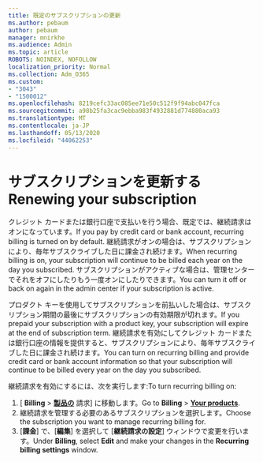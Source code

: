 ```yaml
---
title: 既定のサブスクリプションの更新
ms.author: pebaum
author: pebaum
manager: mnirkhe
ms.audience: Admin
ms.topic: article
ROBOTS: NOINDEX, NOFOLLOW
localization_priority: Normal
ms.collection: Adm_O365
ms.custom:
- "3043"
- "1500012"
ms.openlocfilehash: 8219cefc33ac085ee71e50c512f9f94abc047fca
ms.sourcegitcommit: a98b25fa3cac9ebba983f4932881d774880aca93
ms.translationtype: MT
ms.contentlocale: ja-JP
ms.lasthandoff: 05/13/2020
ms.locfileid: "44062253"
---
```

# <a name="renewing-your-subscription"></a><span data-ttu-id="3e35c-102">サブスクリプションを更新する</span><span class="sxs-lookup"><span data-stu-id="3e35c-102">Renewing your subscription</span></span>

<span data-ttu-id="3e35c-103">クレジット カードまたは銀行口座で支払いを行う場合、既定では、継続請求はオンになっています。</span><span class="sxs-lookup"><span data-stu-id="3e35c-103">If you pay by credit card or bank account, recurring billing is turned on by default.</span></span> <span data-ttu-id="3e35c-104">継続請求がオンの場合は、サブスクリプションにより、毎年サブスクライブした日に課金され続けます。</span><span class="sxs-lookup"><span data-stu-id="3e35c-104">When recurring billing is on, your subscription will continue to be billed each year on the day you subscribed.</span></span> <span data-ttu-id="3e35c-105">サブスクリプションがアクティブな場合は、管理センターでそれをオフにしたりもう一度オンにしたりできます。</span><span class="sxs-lookup"><span data-stu-id="3e35c-105">You can turn it off or back on again in the admin center if your subscription is active.</span></span>

<span data-ttu-id="3e35c-106">プロダクト キーを使用してサブスクリプションを前払いした場合は、サブスクリプション期間の最後にサブスクリプションの有効期限が切れます。</span><span class="sxs-lookup"><span data-stu-id="3e35c-106">If you prepaid your subscription with a product key, your subscription will expire at the end of subscription term.</span></span> <span data-ttu-id="3e35c-107">継続請求を有効にしてクレジット カードまたは銀行口座の情報を提供すると、サブスクリプションにより、毎年サブスクライブした日に課金され続けます。</span><span class="sxs-lookup"><span data-stu-id="3e35c-107">You can turn on recurring billing and provide credit card or bank account information so that your subscription will continue to be billed every year on the day you subscribed.</span></span>

<span data-ttu-id="3e35c-108">継続請求を有効にするには、次を実行します:</span><span class="sxs-lookup"><span data-stu-id="3e35c-108">To turn recurring billing on:</span></span> 

1. <span data-ttu-id="3e35c-109">[ **Billing**  >  **[製品の](https://go.microsoft.com/fwlink/p/?linkid=842054)** 請求] に移動します。</span><span class="sxs-lookup"><span data-stu-id="3e35c-109">Go to **Billing** > **[Your products](https://go.microsoft.com/fwlink/p/?linkid=842054)**.</span></span>
2. <span data-ttu-id="3e35c-110">継続請求を管理する必要のあるサブスクリプションを選択します。</span><span class="sxs-lookup"><span data-stu-id="3e35c-110">Choose the subscription you want to manage recurring billing for.</span></span>
3. <span data-ttu-id="3e35c-111">[**課金**] で、[**編集**] を選択して [**継続請求の設定**] ウィンドウで変更を行います。</span><span class="sxs-lookup"><span data-stu-id="3e35c-111">Under **Billing**, select **Edit** and make your changes in the **Recurring billing settings** window.</span></span> 